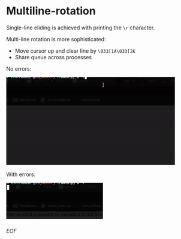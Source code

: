 # Multiline-rotation

Single-line eliding is achieved with printing the `\r` character.

Multi-line rotation is more sophisticated:
- Move cursor up and clear line by `\033[1A\033[2K`
- Share queue across processes

No errors:

![multiline-roation](multiline-rotation.gif)

With errors:

![multiline-roation](multiline-rotation-err.gif)

###### EOF